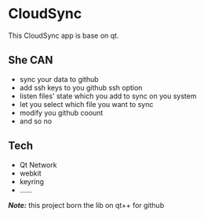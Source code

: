 CloudSync 
=========

This CloudSync app is base on qt.


She CAN
--------
* sync your data to github
* add ssh keys to you github ssh option
* listen files' state which you add to sync on you system
* let you select which file you want to sync
* modify you github coount
* and so no

Tech
-----
* Qt Network
* webkit
* keyring
* ......

***Note:*** this project born the lib on qt++ for github
